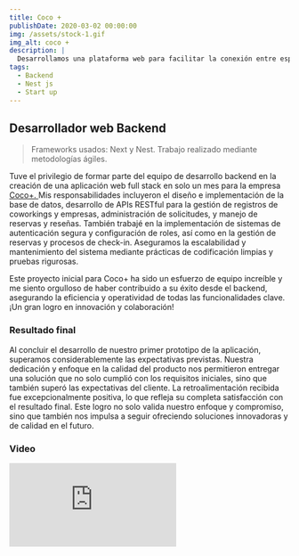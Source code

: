 ```yaml
---
title: Coco +
publishDate: 2020-03-02 00:00:00
img: /assets/stock-1.gif
img_alt: coco +
description: |
  Desarrollamos una plataforma web para facilitar la conexión entre espacios de coworking y empresas, ofreciendo un ambiente colaborativo y flexible para el crecimiento empresarial.
tags:
  - Backend
  - Nest js
  - Start up
---
```


## Desarrollador web Backend

> Frameworks usados: Next y Nest. Trabajo realizado mediante metodologías ágiles.

Tuve el privilegio de formar parte del equipo de desarrollo backend en la creación de una aplicación web full stack en solo un mes para la empresa <a href="https://www.linkedin.com/company/cocolatam/?lipi=urn%3Ali%3Apage%3Ad_flagship3_search_srp_all%3BoL8%2FWlFIRqugjIRgUoH9yw%3D%3D">Coco+. </a> Mis responsabilidades incluyeron el diseño e implementación de la base de datos, desarrollo de APIs RESTful para la gestión de registros de coworkings y empresas, administración de solicitudes, y manejo de reservas y reseñas. También trabajé en la implementación de sistemas de autenticación segura y configuración de roles, así como en la gestión de reservas y procesos de check-in. Aseguramos la escalabilidad y mantenimiento del sistema mediante prácticas de codificación limpias y pruebas rigurosas.

Este proyecto inicial para Coco+ ha sido un esfuerzo de equipo increíble y me siento orgulloso de haber contribuido a su éxito desde el backend, asegurando la eficiencia y operatividad de todas las funcionalidades clave. ¡Un gran logro en innovación y colaboración! 

### Resultado final

Al concluir el desarrollo de nuestro primer prototipo de la aplicación, superamos considerablemente las expectativas previstas. Nuestra dedicación y enfoque en la calidad del producto nos permitieron entregar una solución que no solo cumplió con los requisitos iniciales, sino que también superó las expectativas del cliente. La retroalimentación recibida fue excepcionalmente positiva, lo que refleja su completa satisfacción con el resultado final. Este logro no solo valida nuestro enfoque y compromiso, sino que también nos impulsa a seguir ofreciendo soluciones innovadoras y de calidad en el futuro.

### Video

<iframe  src="https://www.youtube.com/embed/LNkUfo6lnWY?si=7JTY2o8MAoIRLmYo" title="YouTube video player" frameborder="0" allow="accelerometer; autoplay; clipboard-write; encrypted-media; gyroscope; picture-in-picture; web-share" referrerpolicy="strict-origin-when-cross-origin" allowfullscreen></iframe>

<!-- <div style="position: relative; padding-bottom: 56.25%; height: 0; overflow: hidden;">
    <video style="position: absolute; top: 0; left: 0; width: 100%; height: 100%;" controls>
      <source src="../../../public/assets/coco+.mp4" type="video/mp4">
      Tu navegador no admite el elemento de video.
    </video>
</div> -->



<!-- ### Documentación Backend

- -->

